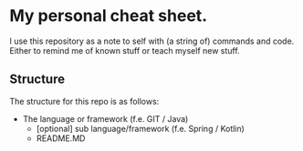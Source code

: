 # My personal cheat sheet.
I use this repository as a note to self with (a string of) commands and code. Either to remind me of known stuff or teach myself new stuff.

## Structure
The structure for this repo is as follows:
- The language or framework (f.e. GIT / Java)
  - [optional] sub language/framework (f.e. Spring / Kotlin)
  - README.MD
